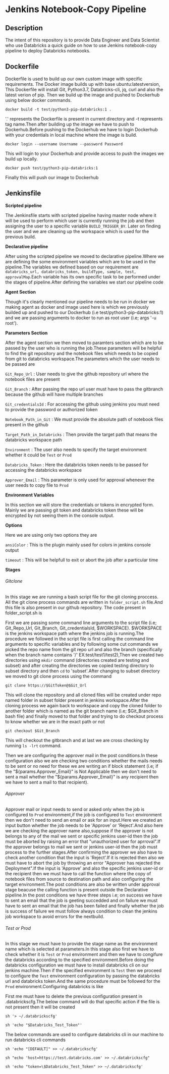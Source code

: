 
# Jenkins Notebook-Copy Pipeline

## Description
              
The intent of this repository is to provide Data Engineer and Data Scientist who use Databricks a quick guide on how to use Jenkins notebook-copy pipeline to deploy Databricks notebooks.

## Dockerfile

Dockerfile is used to build up  our own custom image with specific requirements. The Docker image builds up with base ubuntu:latestversion, This Dockerfile will install Git, Python3.7, Databricks-cli, jq, curl and also the latest verion of pip. Then we build up the image and pushed to Dockerhub using below docker commands.

`docker build -t test/python3-pip-databricks:1 .` 

'.' represents the Dockerfile is present in current directory and -t represents tag name.Then after building up the image we have to push to Dockerhub.Before pushing to the Dockerhub we have to login Dockerhub with your credentials in local machine where the image is build.

`docker login --username Username --password Password`

This will login to your Dockerhub and provide access to push the images we build up locally.

`docker push test/python3-pip-databricks:1`

Finally this will push our image to Dockerhub 

## Jenkinsfile

**Scripted pipeline**

The Jenkinsfile starts with scripted pipeline having master node where it will be used to perform which user is currently running the job and then assigning the user to a specific variable `BUILD_TRIGGER_BY`.
Later on finding the user and we are cleaning up the workspace which is used for the previous build.

**Declarative pipeline**

After using the scripted pipeline we moved to declarative pipeline.Where we are defining the some environment variables which are to be used in the pipeline.The variables we defined based on our requirement are `databricks_url, databricks_token, buildType, sample, test, approvalMap`.Each variable has its own specific task to be performed under the stages of pipeline.After defining the variables we start our pipeline code 

**Agent Section**

Though it's clearly mentioned our pipeline needs to be run in docker we making agent as docker and image used here is which we previously builded up and pushed to our Dockerhub (i.e test/python3-pip-databricks:1) and we are passing arguments to docker to run as root user (i.e; args '-u root').

**Parameters Section**

After the agent section we then moved to paramters section which are to be passed by the user who is running the job.These parameters will be helpful to find the git repository and the notebook files which needs to be copied from git to databricks workspace.The parameters which the user needs to be passed are

`Git_Repo_Url` : User needs to give the github repository url where the notebook files are present

`Git_Branch` : After passing the repo url user must have to pass the gitbranch because the github will have multiple branches 

`Git_credentialsId` : For accessing the github using jenkins you must need to provide the password or authorized token

`Notebook_Path_in_Git` : We must provide the absolute path of notebook files present in the github

`Target_Path_in_Databricks` : Then provide the target path that means the databricks workspace path

`Environment` : The user also needs to specify the target environment whether it could be `Test` or `Prod`

`Databricks_Token` : Here the databricks token needs to be passed for accessing the databricks workspace

`Approver_Email` : This parameter is only used for approval whenever the user needs to copy file to `Prod`

**Environment Variables**

In this section we will store the credentials or tokens in encrypted form. Mainly we are passing git token and databricks token these will be encrypted  by not seeing them in the console output.

**Options**

Here we are using only two options they are

`ansiColor` : This is the plugin mainly used for colors in jenkins console output

`timeout` : This will be helpfull to exit or abort the job after a particular time

**Stages**

###### Gitclone

In this stage we are running a bash script file for the git cloning proccess. All the git clone process commands are written in `folder_script.sh` file.And this file is also present in our github repository. The code present in folder_script.sh is

First we are passing some command line arguments to the script file (i.e; Git_Repo_Url, Git_Branch, Git_credentialsId, $WORKSPACE). $WORKSPACE is the jenkins workspace path where the jenkins job is running.The procedure we followed in the script file is first calling the command line arguments to specific variables and by following some cut commands we picked the repo name from the git repo url and also the branch (specifically when the branch name contains '/' EX:test/test1/test2),Then we created two directories using `mkdir` command (directories created are testing and subset) and after creating the directories we copied testing directory to subset directory and then `cd` to 'subset'.After changing to subset directory we moved to git clone process using the command 

`git clone https://$GitToken@$Git_Url`

This will clone the repository and all cloned files will be created under repo named folder in subset folder present in jenkins workspace.After the cloning process we again back to workspace and copy the cloned folder to another folder which is named as the git branch name (i.e; $Git_Branch in bash file) and finally moved to that folder and trying to do checkout process to know whether we are in the exact path or not

`git checkout $Git_Branch`

This will checkout the gitbranch and at last we are cross checking by running `ls -lrt` command.

Then we are configuring the approver mail in the post conditions.In these configuration also we are checking two conditions whether the mails needs to be sent or no need for these we are writing an if block statement (i.e; if the "${params.Approver_Email}" is Not Applicable then we don't need to sent a mail whether the "${params.Approver_Email}" is any recipient then we have to sent a mail to that recipient).

###### Approver

Approver mail or input needs to send or asked only when the job is configured to `Prod` environment,if the job is configured to `Test` environment then we don't need to send an email or ask for an input.Here we created an input button whether the job needs to be 'Approve' or 'Reject'.And also here we are checking the approver name also,suppose if the approver is not belongs to any of the mail we sent or specific jenkins user-id then the job must be aborted by raising an error that "unauthorized user for aprroval".If the approver belongs to mail we sent or jenkins user-id then the job must process to the further stages.After confirming the approver we also have to check another condition that the input is 'Reject'.If it is rejected then also we must have to abort the job by throwing an error "Approver has rejected the Deployment".If the input is 'Approve' and also the specific jenkins user-id or the recipient then we must have to call the function where the copy of notebook files from source to destination path and also configuring the target environment.The post conditions are also be written under approval stage beacuse the calling function is present outside the Declarative pipeline.In the post conditions we have three steps i.e; on success we have to sent an email that the job is geeting succedded and on failure we must have to sent an email that the job has been failed and finally whether the job is success of failure we must follow always condition to clean the jenkins job workspace to avoid errors for the nextbuild.

###### Test or Prod

In this stage we must have to provide the stage name as the environment name which is selected at parameters.In this stage also first we have to check whether it is `Test` or `Prod` environment and then we have to congifure the databricks according to the specified environment.Before doing the databricks configuration we must have to install databricks cli on our jenkins machine.Then if the specified environment is `Test` then we proceed to configure the `Test` environment configuration by passing the databricks url and databricks token.And the same procedure must be followed for the `Prod` environment.Configuring databricks is like

First me must have to delete the previous configuration present in .databrickscfg.The below command will do that specific action if the file is not present then it will be created

`sh '> ~/.databrickscfg'`

`sh 'echo "$Databricks_Test_Token"'`

The below commands are used to configure databricks cli in our machine to run databricks cli commands

`sh 'echo "[DEFAULT]" >> ~/.databrickscfg'`

`sh "echo 'host=https://test.databricks.com' >> ~/.databrickscfg"`

`sh 'echo "token=\$Databricks_Test_Token" >> ~/.databrickscfg'`










